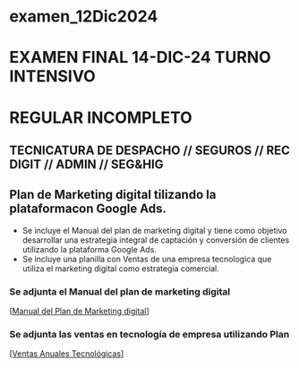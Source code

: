 # examen_12Dic2024
   # EXAMEN FINAL 14-DIC-24 TURNO INTENSIVO
   # REGULAR INCOMPLETO
   ## TECNICATURA DE DESPACHO // SEGUROS // REC DIGIT // ADMIN // SEG&HIG
   
   ## Plan de Marketing digital tilizando la plataformacon Google Ads.

   * Se incluye el Manual del plan de marketing digital y tiene como objetivo desarrollar una estrategia integral de captación y conversión de clientes utilizando la plataforma Google Ads.
   * Se incluye una planilla con Ventas de una empresa tecnologica que utiliza el marketing digital como estrategia comercial.
   
   ### Se adjunta el Manual del plan de marketing digital
   [[Manual del Plan de Marketing digital](https://1drv.ms/w/s!AnT057KY7RNDg3WPWWmc7YcQfU6f)]
   
   ### Se adjunta las ventas en tecnología de empresa utilizando Plan
   [[Ventas Anuales Tecnológicas](https://docs.google.com/spreadsheets/d/1aiUeXscB2hudnP0M3034roFDNemOB_LjXWyoUNOUFmo/edit?usp=sharing)]

